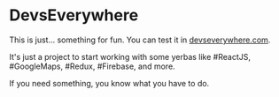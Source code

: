 # DevsEverywhere

This is just... something for fun. You can test it in [devseverywhere.com](devseverywhere.com).

It's just a project to start working with some yerbas like #ReactJS, #GoogleMaps, #Redux, #Firebase, and more.

If you need something, you know what you have to do.
